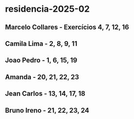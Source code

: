 # residencia-2025-02
## Marcelo Collares - Exercícios 4, 7, 12, 16
## Camila Lima - 2, 8, 9, 11
## Joao Pedro - 1, 6, 15, 19
## Amanda - 20, 21, 22, 23
## Jean Carlos - 13, 14, 17, 18
## Bruno Ireno - 21, 22, 23, 24